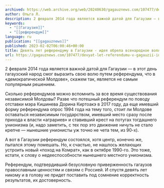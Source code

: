 ```yaml
---
archived: https://web.archive.org/web/20240630/gagauznews.com/107477/devyat-let-referendumu-v-gagauzii-ideya-obrela-vsenarodnoe-voploshhenie.html
author: Ольга Л.
description: 2 февраля 2014 года является важной датой для Гагаузии — в этот день гагаузский народ смог выразить свою волю путем референдума, что в «демократической Молдове», скажем так, является не самым популярным решением. Сколько референдумов можно вспомнить за все время существования независимой Молдовы? Разве что потешный референдум по поводу отставки мэра Кишинева Дорина Киртоакэ в 2017 году, да еще имевший форму референдума опрос 1994 года на тему того, стоит ли Молдове оставаться независимым государством, имевший место сразу после прихода к власти «аграриев» и ставивший крест на потугах тогдашнего унионизма (и, надо заметить, с тех пор это движение ничуть не стало крепче […]
keywords:
  - "[[Гагаузия]]"
  - "[[референдум]]"
language: ru
publication: "[[gagauznews]]"
published: 2023-02-02T06:00:46+00:00
title: Девять лет референдуму в Гагаузии - идея обрела всенародное воплощение
url: https://gagauznews.com/107477/devyat-let-referendumu-v-gagauzii-ideya-obrela-vsenarodnoe-voploshhenie.html
---
```


2 февраля 2014 года является важной датой для Гагаузии — в этот день гагаузский народ смог выразить свою волю путем референдума, что в «демократической Молдове», скажем так, является не самым популярным решением.

Сколько референдумов можно вспомнить за все время существования независимой Молдовы? Разве что потешный референдум по поводу отставки мэра Кишинева Дорина Киртоакэ в 2017 году, да еще имевший форму референдума опрос 1994 года на тему того, стоит ли Молдове оставаться независимым государством, имевший место сразу после прихода к власти «аграриев» и ставивший крест на потугах тогдашнего унионизма (и, надо заметить, с тех пор это движение ничуть не стало крепче — нынешние унионисты уж точно не чета тем, из 90-х).

А вот в Гагаузии референдум состоялся, хотя центр, конечно же, пытался этому помешать. Но, к счастью, не нашлось желающих устроить новый «поход на Комрат», как в октябре 1990-го. Это тоже, кстати, к слову о недееспособности нынешнего местного унионизма.

Референдум, подтвердивший безусловную приверженность гагаузов православным ценностям и связям с Россией. И спустя девять лет никому и в голову не придет поставить под сомнение корректность результатов, их достоверность.